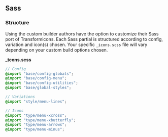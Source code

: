 ## Sass

### Structure
Using the custom builder authors have the option to customize their Sass port of Transformicons.
Each Sass partial is structured according to config, variation and icon(s) chosen. Your specific ``_icons.scss`` file will vary depending on your custom build
options chosen.

**_tcons.scss**
```scss
// Config
@import "base/config-globals";
@import "base/config-menu";
@import "base/config-utilities";
@import "base/global-styles";

// Variations
@import "style/menu-lines";

// Icons
@import "type/menu-xcross";
@import "type/menu-xbutterfly";
@import "type/menu-arrows";
@import "type/menu-minus";
```